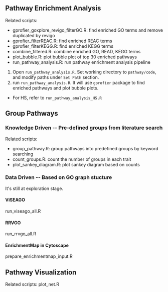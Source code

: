 ## Pathway Enrichment Analysis
Related scripts:
* gprofier_goxplore_revigo_filterGO.R: find enriched GO terms and remove duplicated by revigo
* gprofier_filterREAC.R: find enriched REAC terms
* gprofier_filterKEGG.R: find enriched KEGG terms
* combine_filtered.R: combine enriched GO, READ, KEGG terms
* plot_bubble.R: plot bubble plot of top 30 enriched pathways
* run_pathway_analysis.R: run pathway enrichment analysis pipeline

1. Open `run_pathway_analysis.R`. Set working directory to `pathway/code`, and modify paths under `Set Path` section.
2. run `run_pathway_analysis.R`. It will use `gprofier` package to find enriched pathways and plot bubble plots.

* For HS, refer to `run_pathway_analysis_HS.R`

## Group Pathways
### Knowledge Driven -- Pre-defined groups from literature search
Related scripts:
* group_pathway.R: group pathways into predefined groups by keyword searching
* count_groups.R: count the number of groups in each trait
* plot_sankey_diagram.R: plot sankey diagram based on counts

### Data Driven -- Based on GO graph stucture
It's still at exploration stage.
#### ViSEAGO
run_viseago_all.R
#### RRVGO
run_rrvgo_all.R
#### EnrichmentMap in Cytoscape
prepare_enrichmentmap_input.R


## Pathway Visualization
Related scripts:
plot_net.R




